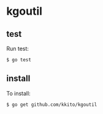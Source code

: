 kgoutil
=======


## test
Run test:

    $ go test

## install 
To install:

    $ go get github.com/kkito/kgoutil
